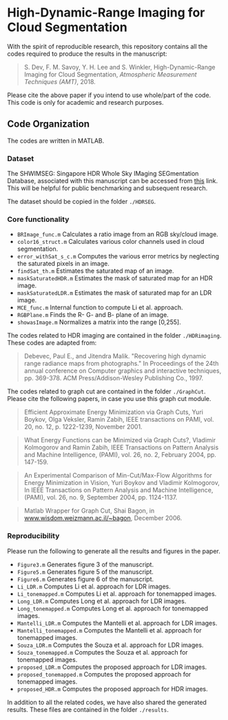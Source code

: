 # High-Dynamic-Range Imaging for Cloud Segmentation

With the spirit of reproducible research, this repository contains all the codes required to produce the results in the manuscript: 
> S. Dev, F. M. Savoy, Y. H. Lee and S. Winkler, High-Dynamic-Range Imaging for Cloud Segmentation, *Atmospheric Measurement Techniques (AMT)*, 2018.

Please cite the above paper if you intend to use whole/part of the code. This code is only for academic and research purposes.

## Code Organization
The codes are written in MATLAB.

### Dataset
The SHWIMSEG: Singapore HDR Whole Sky IMaging SEGmentation Database, associated with this manuscript can be accessed from [this](http://vintage.winklerbros.net/shwimseg.html) link. This will be helpful for public benchmarking and subsequent research. 

The dataset should be copied in the folder `./HDRSEG`.

### Core functionality
* `BRImage_func.m` Calculates a ratio image from an RGB sky/cloud image.
* `color16_struct.m` Calculates various color channels used in cloud segmentation.
* `error_withSat_s_c.m` Computes the various error metrics by neglecting the saturated pixels in an image.
* `findSat_th.m` Estimates the saturated map of an image.
* `maskSaturatedHDR.m` Estimates the mask of saturated map for an HDR image.
* `maskSaturatedLDR.m` Estimates the mask of saturated map for an LDR image. 
* `MCE_func.m` Internal function to compute Li et al. approach.
* `RGBPlane.m` Finds the R- G- and B- plane of an image.
* `showasImage.m` Normalizes a matrix into the range [0,255].


The codes related to HDR imaging are contained in the folder `./HDRimaging`. These codes are adapted from:
> Debevec, Paul E., and Jitendra Malik. "Recovering high dynamic range radiance maps from photographs." In Proceedings of the 24th annual conference on Computer graphics and interactive techniques, pp. 369-378. ACM Press/Addison-Wesley Publishing Co., 1997.

The codes related to graph cut are contained in the folder `./GraphCut`. Please cite the following papers, in case you use this graph cut module.
> Efficient Approximate Energy Minimization via Graph Cuts, Yuri Boykov, Olga Veksler, Ramin Zabih, IEEE transactions on PAMI, vol. 20, no. 12, p. 1222-1239, November 2001.

> What Energy Functions can be Minimized via Graph Cuts?, Vladimir Kolmogorov and Ramin Zabih, IEEE Transactions on Pattern Analysis and Machine Intelligence, (PAMI), vol. 26, no. 2, February 2004, pp. 147-159.

> An Experimental Comparison of Min-Cut/Max-Flow Algorithms for Energy Minimization in Vision, Yuri Boykov and Vladimir Kolmogorov, In IEEE Transactions on Pattern Analysis and Machine Intelligence, (PAMI), vol. 26, no. 9, September 2004, pp. 1124-1137.

> Matlab Wrapper for Graph Cut, Shai Bagon, in www.wisdom.weizmann.ac.il/~bagon, December 2006.

### Reproducibility 

Please run the following to generate all the results and figures in the paper.
* `Figure3.m` Generates figure 3 of the manuscript.
* `Figure5.m` Generates figure 5 of the manuscript.
* `Figure6.m` Generates figure 6 of the manuscript.
* `Li_LDR.m` Computes Li et al. approach for LDR images.
* `Li_tonemapped.m` Computes Li et al. approach for tonemapped images.
* `Long_LDR.m` Computes Long et al. approach for LDR images.
* `Long_tonemapped.m` Computes Long et al. approach for tonemapped images.
* `Mantelli_LDR.m` Computes the Mantelli et al. approach for LDR images.
* `Mantelli_tonemapped.m` Computes the Mantelli et al. approach for tonemapped images.
* `Souza_LDR.m` Computes the Souza et al. approach for LDR images.
* `Souza_tonemapped.m` Computes the Souza et al. approach for tonemapped images.
* `proposed_LDR.m` Computes the proposed approach for LDR images.
* `proposed_tonemapped.m` Computes the proposed approach for tonemapped images.
* `proposed_HDR.m` Computes the proposed approach for HDR images.

In addition to all the related codes, we have also shared the generated results. These files are contained in the folder `./results`.
